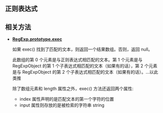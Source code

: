 ## 正则表达式

## 相关方法

- **[RegExp.prototype.exec](http://www.w3school.com.cn/jsref/jsref_exec_regexp.asp)**

  如果 exec() 找到了匹配的文本，则返回一个结果数组。否则，返回 null。

  此数组的第 0 个元素是与正则表达式相匹配的文本。第 1 个元素是与 RegExpObject 的第 1 个子表达式相匹配的文本（如果有的话），第 2 个元素是与 RegExpObject 的第 2 个子表达式相匹配的文本（如果有的话）。...以此类推

  除了数组元素和 length 属性之外，exec() 方法还返回两个属性:
    - index 属性声明的是匹配文本的第一个字符的位置
    - input 属性则存放的是被检索的字符串 string